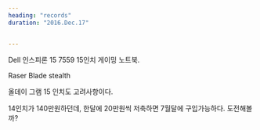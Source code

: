 ```yaml
---
heading: "records"
duration: "2016.Dec.17"


---
```


Dell 인스피론 15 7559
15인치 게이밍 노트북.

Raser Blade stealth

올데이 그램 15 인치도 고려사항이다.

14인치가 140만원하던데, 한달에 20만원씩 저축하면 7월달에 구입가능하다. 도전해볼까?
